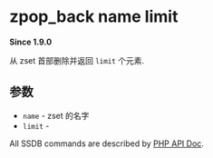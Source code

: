 # zpop_back name limit

__Since 1.9.0__

从 zset 首部删除并返回 `limit` 个元素.

## 参数

* `name` - zset 的名字
* `limit` - 

All SSDB commands are described by [PHP API Doc](http://ssdb.io/docs/php/).
